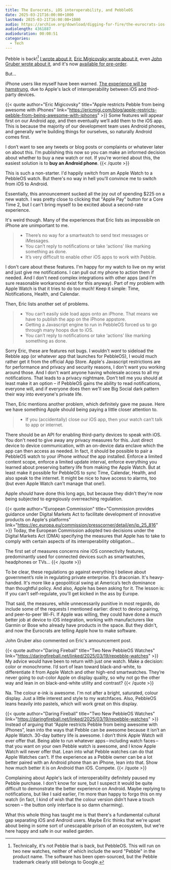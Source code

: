 ```yaml
---
title: The Eurocrats, iOS interoperability, and PebbleOS
date: 2025-03-21T16:00:00+1000
lastmod: 2025-03-21T16:00:00+1000
audio: https://archive.org/download/digging-for-fire/the-eurocrats-ios-interoperability-and-pebbleos.mp3
audiolength: 4361887
audioduration: 00:08:51
categories:
  - Tech
---
```


Pebble is back![^1] [I wrote about it](/posts/pebble), [Eric Migicovsky wrote about it](https://ericmigi.com/blog/introducing-two-new-pebbleos-watches), even [John Gruber wrote about it](https://daringfireball.net/linked/2025/03/19/repebble-watches), and it's now [available for pre-order](https://store.repebble.com).

But…

iPhone users like myself have been warned. [The experience will be hamstrung](https://ericmigi.com/blog/apple-restricts-pebble-from-being-awesome-with-iphones), due to Apple's lack of interoperability between iOS and third-party devices.

{{< quote author="Eric Migicovsky" title="Apple restricts Pebble from being awesome with iPhones" link="https://ericmigi.com/blog/apple-restricts-pebble-from-being-awesome-with-iphones" >}}
Some features will appear first on our Android app, and then eventually we’ll add them to the iOS app. This is because the majority of our development team uses Android phones, and generally we’re building things for ourselves, so naturally Android comes first.

I don’t want to see any tweets or blog posts or complaints or whatever later on about this. I’m publishing this now so you can make an informed decision about whether to buy a new watch or not. If you’re worried about this, the easiest solution is to **buy an Android phone**.
{{< /quote >}}

This is such a non-starter. I'd happily switch from an Apple Watch to a PebbleOS watch. But there's no way in hell you'll convince me to switch from iOS to Android.

Essentially, this announcement sucked all the joy out of spending $225 on a new watch. I was pretty close to clicking that "Apple Pay" button for a Core Time 2, but I can't bring myself to be excited about a second-rate experience.

It's weird though. Many of the experiences that Eric lists as impossible on iPhone are unimportant to me.

> - There’s no way for a smartwatch to send text messages or iMessages.
> - You can’t reply to notifications or take ‘actions’ like marking something as done.
> - It’s very difficult to enable other iOS apps to work with Pebble.

I don't care about these features. I'm happy for my watch to live on my wrist and just give me notifications. I can pull out my phone to action them if needed. And I don't need complex integrations with other apps (and I'm sure reasonable workaround exist for this anyway). Part of my problem with Apple Watch is that it tries to do too much! Keep it simple: Time, Notifications, Health, and Calendar.

Then, Eric lists another set of problems.

> - You can’t easily side load apps onto an iPhone. That means we have to publish the app on the iPhone appstore.
> - Getting a Javascript engine to run in PebbleOS forced us to go through many hoops due to iOS.
> - You can’t reply to notifications or take ‘actions’ like marking something as done.

Sorry Eric, these are features not bugs. I wouldn't _want_ to sideload the Rebble app (or whatever app that launches for PebbleOS), I would much rather get it from the official App Store. Apple's Javascript restrictions are for performance and privacy and security reasons, I don't want you working around those. And I don't want anyone having wholesale access to all my notifications. That leads to a privacy nightmare. Don't tell me you should at least make it an option – if PebbleOS gains the ability to read notifications, everyone will, and if everyone does then we'll see Big Social dark pattern their way into everyone's private life.

Then, Eric mentions another problem, which definitely gave me pause. Here we have something Apple should being paying a little closer attention to.

> - If you (accidentally) close our iOS app, then your watch can’t talk to app or internet.

There should be an API for enabling third-party devices to speak with iOS. You don't need to give away any privacy measures for this. Just direct device to device communication, with an on-device data enclave which the app can then access as needed. In fact, it should be possible to pair a PebbleOS watch to your iPhone _without_ the app installed. Enforce a limited content scope, enforce a limited update interval, enforce everything you learned about preserving battery life from making the Apple Watch. But at least make it possible for PebbleOS to sync Time, Calendar, Health, and also speak to the internet. It might be nice to have access to alarms, too (but even Apple Watch can't manage that one!).

Apple _should_ have done this long ago, but because they didn't they're now being subjected to egregiously overreaching regulation.

{{< quote author="European Commission" title="Commission provides guidance under Digital Markets Act to facilitate development of innovative products on Apple's platforms" link="https://ec.europa.eu/commission/presscorner/detail/en/ip_25_816" >}}
Today, the European Commission adopted two decisions under the Digital Markets Act (DMA) specifying the measures that Apple has to take to comply with certain aspects of its interoperability obligation…

The first set of measures concerns nine iOS connectivity features, predominantly used for connected devices such as smartwatches, headphones or TVs…
{{< /quote >}}

To be clear, these regulations go against everything I believe about government’s role in regulating private enterprise. It’s draconian. It's heavy-handed. It's more like a geopolitical swing at America’s tech dominance than thoughtful policy. And also, Apple has been asking for it. The lesson is: If you can't self-regulate, you'll get kicked in the ass by Europe.

That said, the measures, while unnecessarily punitive in most regards, do include some of the requests I mentioned earlier: direct to device pairing, and peer-to-peer Wi-Fi. If Apple was willing, they could have done a _much_ better job at device to iOS integration, working with manufacturers like Garmin or Bose who already have products in the space. But they didn't, and now the Eurocrats are telling Apple how to make software.

John Gruber also commented on Eric's announcement post.

{{< quote author="Daring Fireball" title="Two New PebbleOS Watches" link="https://daringfireball.net/linked/2025/03/19/repebble-watches" >}}
My advice would have been to return with just one watch. Make a decision: color or monochrome. I’d sort of lean toward black-and-white, to differentiate it from Apple Watch and other high-end smartwatches. They’re never going to out-color Apple on display quality, so why not go the other way and lean in on black-and-white utility and contrast?
{{< /quote >}}

Na. The colour e-ink is awesome. I'm not after a bright, saturated, colour display. Just a little interest and style to my watchfaces. Also, PebbleOS leans heavily into pastels, which will work great on this display.

{{< quote author="Daring Fireball" title="Two New PebbleOS Watches" link="https://daringfireball.net/linked/2025/03/19/repebble-watches" >}}
Instead of arguing that “Apple restricts Pebble from being awesome with iPhones”, lean into the ways that Pebble can be awesome because it isn’t an Apple Watch. 30-day battery life is awesome. I don’t think Apple Watch will ever offer that. Being able to run whatever apps – including watch faces – that you want on your own Pebble watch is awesome, and I know Apple Watch will never offer that. Lean into what Pebble watches can do that Apple Watches can’t. If the experience as a Pebble owner can be a lot better paired with an Android phone than an iPhone, lean into that. Show how much better it is on Android than iOS. Compete.
{{< /quote >}}

Complaining about Apple's lack of interoperability definitely paused my Pebble purchase. I don't know for sure, but I suspect it would be quite difficult to demonstrate the better experience on Android. Maybe replying to notifications, but like I said earlier, I'm more than happy to forgo this on my watch (in fact, I kind of wish that the colour version didn't have a touch screen – the button only interface is so damn charming).

What this whole thing has taught me is that there's a fundamental cultural gap separating iOS and Android users. Maybe Eric thinks that we're upset about being in some sort of unescapable prison of an ecosystem, but we're here happy and safe in our walled garden.

[^1]: Technically, it's not Pebble that is back, but PebbleOS. This will run on two new watches, neither of which include the word "Pebble" in the product name. The software has been open-sourced, but the Pebble trademark clearly still belongs to Google.